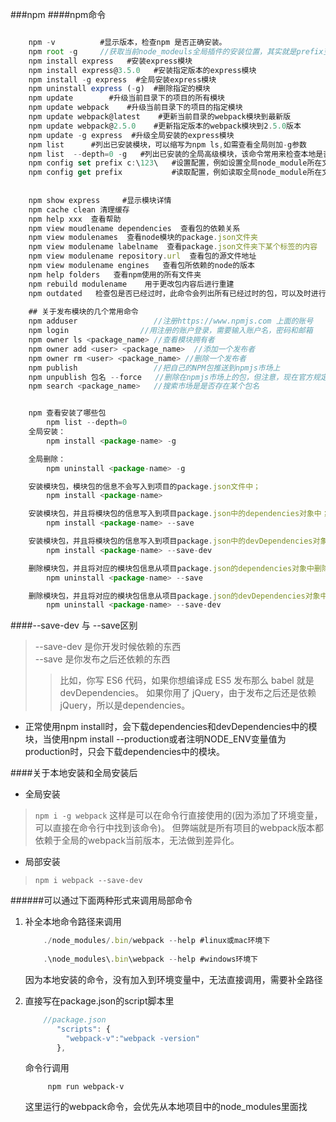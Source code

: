 ###npm
####npm命令
```js

	npm -v          #显示版本，检查npm 是否正确安装。
	npm root -g     //获取当前node_modeuls全局插件的安装位置，其实就是prefix变量后面追加node_modules
	npm install express   #安装express模块
	npm install express@3.5.0   #安装指定版本的express模块
	npm install -g express  #全局安装express模块
	npm uninstall express (-g)  #删除指定的模块
	npm update        #升级当前目录下的项目的所有模块
	npm update webpack    #升级当前目录下的项目的指定模块
	npm update webpack@latest    #更新当前目录的webpack模块到最新版
	npm update webpack@2.5.0    #更新指定版本的webpack模块到2.5.0版本
	npm update -g express  #升级全局安装的express模块
	npm list      #列出已安装模块，可以缩写为npm ls,如需查看全局则加-g参数
	npm list  --depth=0 -g   #列出已安装的全局高级模块，该命令常用来检查本地是否安装某个应用库
	npm config set prefix c:\123\   #设置配置，例如设置全局node_module所在文件夹
	npm config get prefix           #读取配置，例如读取全局node_module所在文件夹
	
	
	npm show express     #显示模块详情
	npm cache clean 清理缓存
	npm help xxx  查看帮助
	npm view moudlename dependencies  查看包的依赖关系
	npm view modulenames  查看node模块的package.json文件夹
	npm view modulename labelname  查看package.json文件夹下某个标签的内容
	npm view modulename repository.url  查看包的源文件地址
	npm view modulename engines   查看包所依赖的node的版本
	npm help folders   查看npm使用的所有文件夹
	npm rebuild modulename    用于更改包内容后进行重建
	npm outdated   检查包是否已经过时，此命令会列出所有已经过时的包，可以及时进行包的更新
	
	## 关于发布模块的几个常用命令
	npm adduser                 //注册https://www.npmjs.com 上面的账号
	npm login                //用注册的账户登录，需要输入账户名，密码和邮箱
	npm owner ls <package_name> //查看模块拥有者 
	npm owner add <user> <package_name>  //添加一个发布者 
	npm owner rm <user> <package_name> //删除一个发布者 
	npm publish                 //把自己的NPM包推送到npmjs市场上
	npm unpublish 包名 --force   //删除在npmjs市场上的包，但注意，现在官方规定只能删除24小时内发布的包
	npm search <package_name>   //搜索市场是是否存在某个包名


	npm 查看安装了哪些包
		npm list --depth=0
	全局安装：
		npm install <package-name> -g

	全局删除：
		npm uninstall <package-name> -g

	安装模块包，模块包的信息不会写入到项目的package.json文件中；
		npm install <package-name>

	安装模块包，并且将模块包的信息写入到项目package.json中的dependencies对象中；
		npm install <package-name> --save

	安装模块包，并且将模块包的信息写入到项目package.json中的devDependencies对象中；
		npm install <package-name> --save-dev

	删除模块包，并且将对应的模块包信息从项目package.json的dependencies对象中删除；
		npm uninstall <package-name> --save

	删除模块包，并且将对应的模块包信息从项目package.json的devDependencies对象中删除；
		npm uninstall <package-name> --save-dev


```


####--save-dev 与 --save区别

> --save-dev 是你开发时候依赖的东西   
> --save 是你发布之后还依赖的东西
>>比如，你写 ES6 代码，如果你想编译成 ES5 发布那么 babel 就是devDependencies。 如果你用了 jQuery，由于发布之后还是依赖jQuery，所以是dependencies。


* 正常使用npm install时，会下载dependencies和devDependencies中的模块，当使用npm install --production或者注明NODE_ENV变量值为production时，只会下载dependencies中的模块。

####关于本地安装和全局安装后
* 全局安装
> `npm i -g webpack` 这样是可以在命令行直接使用的(因为添加了环境变量，可以直接在命令行中找到该命令)。 但弊端就是所有项目的webpack版本都依赖于全局的webpack当前版本，无法做到差异化。


* 局部安装
> `npm i webpack --save-dev`		


######可以通过下面两种形式来调用局部命令
1. 补全本地命令路径来调用

	```js
		./node_modules/.bin/webpack --help #linux或mac环境下
		 
	 	.\node_modules\.bin\webpack --help #windows环境下
	```
	因为本地安装的命令，没有加入到环境变量中，无法直接调用，需要补全路径
	
2. 直接写在package.json的script脚本里   

	```js
		//package.json
		   "scripts": {
		     "webpack-v":"webpack -version"
		   },
	```
	
	命令行调用
	
	```
		 npm run webpack-v
	```	
	
	这里运行的webpack命令，会优先从本地项目中的node_modules里面找
